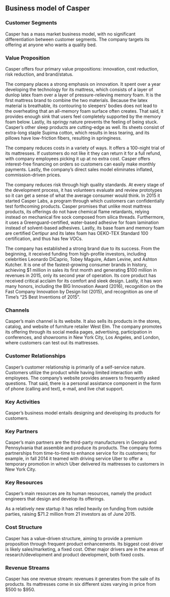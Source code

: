 Business model of Casper
------------------------

 ### Customer Segments

 Casper has a mass market business model, with no significant differentiation between customer segments. The company targets its offering at anyone who wants a quality bed.

 ### Value Proposition

 Casper offers four primary value propositions: innovation, cost reduction, risk reduction, and brand/status.

 The company places a strong emphasis on innovation. It spent over a year developing the technology for its mattress, which consists of a layer of dunlop latex foam over a layer of pressure-relieving memory foam. It is the first mattress brand to combine the two materials. Because the latex material is breathable, its contouring to sleepers’ bodies does not lead to the overheating that an all-memory foam surface often creates. That said, it provides enough sink that users feel completely supported by the memory foam below. Lastly, its springy nature prevents the feeling of being stuck. Casper’s other sleep products are cutting-edge as well. Its sheets consist of extra-long staple Supima cotton, which results in less tearing, and its pillows have low-friction fibers, resulting in springiness.

 The company reduces costs in a variety of ways. It offers a 100-night trial of its mattresses. If customers do not like it they can return it for a full refund, with company employees picking it up at no extra cost. Casper offers interest-free financing on orders so customers can easily make monthly payments. Lastly, the company’s direct sales model eliminates inflated, commission-driven prices.

 The company reduces risk through high quality standards. At every stage of the development process, it has volunteers evaluate and review prototypes so it can get a sense of what the average consumer would think. In 2015 it started Casper Labs, a program through which customers can confidentially test forthcoming products. Casper promises that unlike most mattress products, its offerings do not have chemical flame retardants, relying instead on mechanical fire sock composed from silica threads. Furthermore, it uses a Greenguard-certified, water-based adhesive for foam lamination instead of solvent-based adhesives. Lastly, its base foam and memory foam are certified Certipur and its latex foam has OEKO-TEX Standard 100 certification, and thus has few VOCs.

 The company has established a strong brand due to its success. From the beginning, it received funding from high-profile investors, including celebrities Leonardo DiCaprio, Tobey Maguire, Adam Levine, and Ashton Kutcher. It is one of the fastest-growing consumer brands in history, achieving $1 million in sales its first month and generating $100 million in revenues in 2015, only its second year of operation. Its core product has received critical acclaim for its comfort and sleek design. Lastly, it has won many honors, including the BIG Innovation Award (2016), recognition on the Fast Company Innovation by Design list (2015), and recognition as one of Time’s “25 Best Inventions of 2015”.

 ### Channels

 Casper’s main channel is its website. It also sells its products in the stores, catalog, and website of furniture retailer West Elm. The company promotes its offering through its social media pages, advertising, participation in conferences, and showrooms in New York City, Los Angeles, and London, where customers can test out its mattresses.

 ### Customer Relationships

 Casper’s customer relationship is primarily of a self-service nature. Customers utilize the product while having limited interaction with employees. The company’s website provides answers to frequently asked questions. That said, there is a personal assistance component in the form of phone (calling and text), e-mail, and live chat support.

 ### Key Activities

 Casper’s business model entails designing and developing its products for customers.

 ### Key Partners

 Casper’s main partners are the third-party manufacturers in Georgia and Pennsylvania that assemble and produce its products. The company forms partnerships from time-to-time to enhance service for its customers; for example, in fall 2014 it teamed with driving service Uber to offer a temporary promotion in which Uber delivered its mattresses to customers in New York City.

 ### Key Resources

 Casper’s main resources are its human resources, namely the product engineers that design and develop its offerings.

 As a relatively new startup it has relied heavily on funding from outside parties, raising $71.2 million from 21 investors as of June 2015.

 ### Cost Structure

 Casper has a value-driven structure, aiming to provide a premium proposition through frequent product enhancements. Its biggest cost driver is likely sales/marketing, a fixed cost. Other major drivers are in the areas of research/development and product development, both fixed costs.

 ### Revenue Streams

 Casper has one revenue stream: revenues it generates from the sale of its products. Its mattresses come in six different sizes varying in price from $500 to $950.